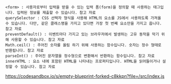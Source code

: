 
```
<form> : 사용자로부터 입력을 받을 수 있는 입력 폼(form)을 정의할 때 사용하는 태그입니다. 입력된 정보를 제출할 수 있습니다. 참고 자료
querySelector : CSS 선택자 형식을 사용해 HTML의 요소를 JS에서 사용하도록 가져올 수 있습니다. 다만, 같은 클래스명을 가지고 있다면 가장 첫 번째 요소만을 가지고 옵니다. 참고 자료
preventDefault() : 이벤트마다 가지고 있는 브라우저에서 발생하는 고유 동작을 막기 위해 사용할 수 있습니다. 참고 자료
Math.ceil() : 주어진 숫자를 올림 하기 위해 사용하는 함수입니다. 숫자는 정수 형태로 반환됩니다. 참고 자료
parseInt() : 주어진 문자열을 정수형으로 변환해서 반환하는 함수입니다. 참고 자료
innerHTML : 요소 내에 포함된 HTML을 나타내는 프로퍼티입니다. HTML을 읽어들이거나 설정할 수 있습니다. 참고 자료
```

https://codesandbox.io/s/empty-blueprint-forked-c8kkpn?file=/src/index.js
